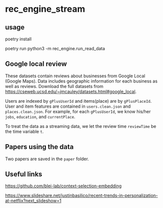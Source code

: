 # rec_engine_stream
## usage

poetry install 

poetry run python3 -m rec_engine.run_read_data

## Google local review 
These datasets contain reviews about businesses from Google Local (Google Maps). 
Data includes geographic information for each business as well as reviews. Download the full datasets from 
https://cseweb.ucsd.edu/~jmcauley/datasets.html#google_local. 

Users are indexed by `gPlusUserId` and items(place) are by `gPlusPlaceId`. User and item features are contained in 
`users.clean.json` and `places.clean.json`.  For example, for each `gPlusUserId`, we know his/her `jobs`, `education`, 
and `currentPlace`. 

To treat the data as a streaming data, we let the review time `reviewTime` be the time variable `t`. 

## Papers using the data
Two papers are saved in the `paper` folder. 


## Useful links
https://github.com/blei-lab/context-selection-embedding

https://www.slideshare.net/justinbasilico/recent-trends-in-personalization-at-netflix?next_slideshow=1




